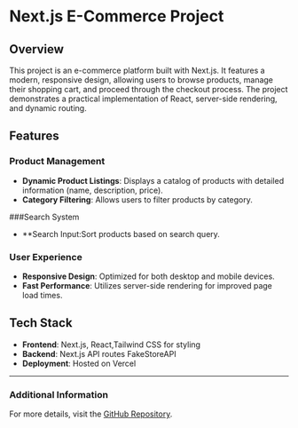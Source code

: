 # Next.js E-Commerce Project

## Overview
This project is an e-commerce platform built with Next.js. It features a modern, responsive design, allowing users to browse products, manage their shopping cart, and proceed through the checkout process. The project demonstrates a practical implementation of React, server-side rendering, and dynamic routing.

## Features

### Product Management
- **Dynamic Product Listings**: Displays a catalog of products with detailed information (name, description, price).
- **Category Filtering**: Allows users to filter products by category.

###Search System
- **Search Input:Sort products based on search query.

### User Experience
- **Responsive Design**: Optimized for both desktop and mobile devices.
- **Fast Performance**: Utilizes server-side rendering for improved page load times.

## Tech Stack
- **Frontend**: Next.js, React,Tailwind CSS for styling
- **Backend**: Next.js API routes FakeStoreAPI
- **Deployment**: Hosted on Vercel

---

### Additional Information
For more details, visit the [GitHub Repository](https://github.com/MuhammadRaedSiddiquie/assignment-9).